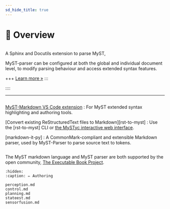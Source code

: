 ```yaml
---
sd_hide_title: true
---
```


# 🔎 Overview

```{rubric} Robotics and Autonomous Systems Reference!
```

A Sphinx and Docutils extension to parse MyST,

MyST-parser can be configured at both the global and individual document level,
to modify parsing behaviour and access extended syntax features.

+++
[Learn more »](p)
:::

::::

---

```{rubric} Additional resources
```

[MyST-Markdown VS Code extension](https://marketplace.visualstudio.com/items?itemName=ExecutableBookProject.myst-highlight)
: For MyST extended syntax highlighting and authoring tools.

[Convert existing ReStructuredText files to Markdown][rst-to-myst]
: Use the [rst-to-myst] CLI or [the MySTyc interactive web interface](https://astrojuanlu.github.io/mystyc/).

[markdown-it-py]
: A CommonMark-compliant and extensible Markdown parser, used by MyST-Parser to parse source text to tokens.

```{rubric} Acknowledgements
```

The MyST markdown language and MyST parser are both supported by the open community,
[The Executable Book Project](https://executablebooks.org).


```{toctree}
:hidden:
:caption: ✏️ Authoring

perception.md
control.md
planning.md
stateest.md
sensorfusion.md
```

[commonmark]: https://commonmark.org/
[github-ci]: https://github.com/executablebooks/MyST-Parser/workflows/continuous-integration/badge.svg?branch=master
